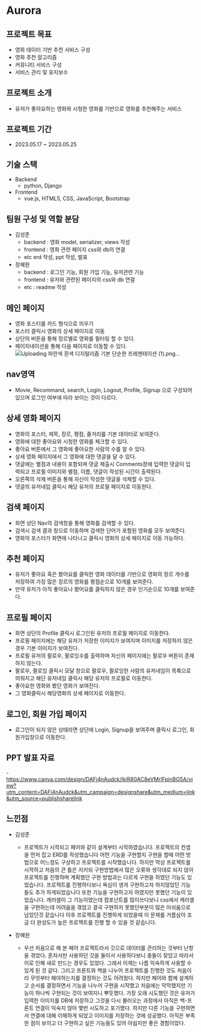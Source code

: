 # Aurora

## 프로젝트 목표
- 영화 데이터 기반 추천 서비스 구성
- 영화 추천 알고리즘
- 커뮤니티 서비스 구성
- 서비스 관리 및 유지보수

## 프로젝트 소개
- 유저가 좋아요하는 영화와 시청한 영화를 기반으로 영화를 추천해주는 서비스

## 프로젝트 기간
- 2023.05.17 ~ 2023.05.25

## 기술 스택

- Backend
    - python, Django
- Frontend
    - vue.js, HTML5, CSS, JavaScript, Bootstrap

## 팀원 구성 및 역할 분담
- 김성준 
    - backend : 영화 model, serializer, views 작성
    - frontend : 영화 관련 페이지 css와 db의 연결
    - etc erd 작성, ppt 작성, 발표
- 장혜원
    - backend : 로그인 기능, 회원 가입 기능, 유저관련 기능
    - frontend : 유저와 관련된 페이지의 css와 db 연결
    - etc : readme 작성


## 메인 페이지
- 영화 포스터를 카드 형식으로 띄우기
- 포스터 클릭시 영화의 상세 페이지로 이동
- 상단의 버튼을 통해 장르별로 영화를 필터링 할 수 있다.
- 페이지네이션을 통해 다음 페이지로 이동할 수 있다.
![Uploading 파란색 흰색 디지털리즘 기본 단순한 프레젠테이션 (1).png…]()

## nav영역
- Movie, Recommand, search, Login, Logout, Profile, Signup 으로 구성되어있으며 로그인 여부에 따라 보이는 것이 다르다.

## 상세 영화 페이지
- 영화의 포스터, 제목, 장르, 평점, 줄거리를 기본 데이터로 보여준다.
- 영화에 대한 좋아요와 시청한 영화를 체크할 수 있다.
- 좋아요 버튼에서 그 영화에 좋아요한 사람의 수를 알 수 있다.
- 상세 영화 페이지에서 그 영화에 대한 댓글을 달 수 있다.
- 댓글에는 별점과 내용이 포함되며 댓글 제출시 Comments창에 입력한 댓글이 입력되고 프로필 이미지와 별점, 이름, 댓글이 작성된 시간이 출력된다.
- 오른쪽의 삭제 버튼을 통해 자신이 작성한 댓글을 삭제할 수 있다.
- 댓글의 유저네임 클릭시 해당 유저의 프로필 페이지로 이동한다.

## 검색 페이지
- 화면 상단 Nav의 검색창을 통해 영화를 검색할 수 있다.
- 검색시 검색 결과 창으로 이동하며 검색한 단어가 포함된 영화를 모두 보여준다.
- 영화의 포스터가 화면에 나타나고 클릭시 영화의 상세 페이지로 이동 가능하다.

## 추천 페이지
- 유저가 좋아요 혹은 봤어요를 클릭한 영화 데이터를 기반으로 영화의 장르 개수를 저장하여 가장 많은 장르의 영화를 평점순으로 10개를 보여준다.
- 만약 유저가 아직 좋아요나 봤어요를 클릭하지 않은 경우 인기순으로 10개를 보여준다.

## 프로필 페이지
- 화면 상단의 Profile 클릭시 로그인된 유저의 프로필 페이지로 이동한다.
- 프로필 페이지에는 해당 유저가 저장한 이미지가 보여지며 이미지를 저장하지 않은 경우 기본 이미지가 보여진다.
- 프로필 유저의 팔로우, 팔로잉수를 출력하며 자신의 페이지에는 팔로우 버튼이 존재하지 않는다.
- 팔로우, 팔로잉 클릭시 모달 창으로 팔로우, 팔로잉한 사람의 유저네임이 목록으로 띄워지고 해단 유저네임 클릭시 해당 유저의 프로필로 이동한다.
- 좋아요한 영화와 봤던 영화가 보여진다.
- 그 영화클릭시 해당영화의 상세 페이지로 이동한다.

## 로그인, 회원 가입 페이지
- 로그인이 되지 않은 상태라면 상단에 Login, Signup을 보여주며 클릭시 로그인, 회원가입창으로 이동한다.

## PPT 발표 자료
-https://www.canva.com/design/DAFj4nAudck/lkiR80AC8eVMrlFpinBG5A/view?utm_content=DAFj4nAudck&utm_campaign=designshare&utm_medium=link&utm_source=publishsharelink

## 느낀점
- 김성준
    - 프로젝트가 시작되고 페어와 같이 설계부터 시작하였습니다. 프로젝트의 컨셉을 먼저 잡고 ERD를 작성했습니다
어떤 기능을 구현할지 구현을 할때 어떤 방법으로 어느정도 구상하고 프로젝트를 시작했습니다. 하지만 막상 프로젝트를
시작하고 처음의 큰 틀은 지키되 구현방법에서 많은 오류와 생각대로 되지 않아 프로젝트를 진행하며 계획했던 구현 방법과는
다르게 구현을 하였던 기능도 있었습니다. 프로젝트를 진행하다보니 욕심이 생겨 구현하고자 하지않았던 기능들도 추가 하게되었습니다
또한 기능을 구현하고자 하였지만 못했던 기능이 있었습니다. 캐러셀이 그 기능이였는데 컴포넌트를 많이쓰다보니 css에서 캐러셀을 
구현하는데 어려움을 겪었고 결국 구현하지 못했던부분이 많은 아쉬움으로 남았던것 같습니다 이후 프로젝트를 진행하게 되었을때
이 문제를 거름삼아 조금 더 완성도가 높은 프로젝트를 진행 할 수 있을 것 같습니다.

- 장혜원
    - 우선 처음으로 해 본 페어 프로젝트라서 깃으로 데이터를 관리하는 것부터 난항을 겪었다.
혼자서만 사용하던 깃을 둘이서 사용하다보니 충돌이 잦았고 따라서 이로 인해 새로 만드는 경우도 있었다.
그래서 이제는 나름 익숙하게 사용할 수 있게 된 것 같다. 그리고 프론트와 백을 나누어 프로젝트를 진행한 것도 처음이라 무엇부터 해야하는지를 결정하는 것도 어려웠다.
하지만 페어와 함께 설계하고 순서를 결정하면서 기능을 나누어 구현을 시작했고 처음에는 막막했지만 기능이 하나씩 구현되는 것이 보여지니 뿌듯했다.
가장 오래 시도했던 것은 유저가 입력한 이미지를 DB에 저장하고 그것을 다시 불러오는 과정에서 아직은 백-프론트 연결이 익숙지 않아 몇번 시도하고 포기했다.
하지만 다른 기능을 구현하면서 연결에 대해 이해하게 되었고 이미지를 저장하는 것에 성공했다.
아직은 부족한 점이 보이고 더 구현하고 싶은 기능들도 있어 아쉽지만 좋은 경험이었다.

